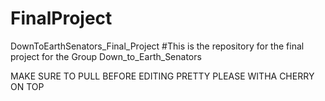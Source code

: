 # FinalProject
DownToEarthSenators_Final_Project
#This is the repository for the final project for the Group Down_to_Earth_Senators

MAKE SURE TO PULL BEFORE EDITING PRETTY PLEASE WITHA  CHERRY ON TOP
